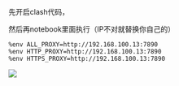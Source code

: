 先开启clash代码，

然后再notebook里面执行（IP不对就替换你自己的）

```
%env ALL_PROXY=http://192.168.100.13:7890
%env HTTP_PROXY=http://192.168.100.13:7890
%env HTTPS_PROXY=http://192.168.100.13:7890
```

![](https://gitee.com/hxc8/images0/raw/master/img/202407172039424.jpg)